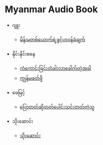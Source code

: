 # Myanmar Audio Book

- ဂျူး
    - [မိန်းမတစ်ယောက်ရဲ့ဖွင့်ဟဝန်ခံချက်](https://github.com/natsoe420/myanmar-audio-book/tree/main/%E1%80%82%E1%80%BB%E1%80%B0%E1%80%B8/%E1%80%99%E1%80%AD%E1%80%94%E1%80%BA%E1%80%B8%E1%80%99%E1%80%90%E1%80%85%E1%80%BA%E1%80%9A%E1%80%B1%E1%80%AC%E1%80%80%E1%80%BA%E1%80%9B%E1%80%B2%E1%80%B7%E1%80%96%E1%80%BD%E1%80%84%E1%80%BA%E1%80%B7%E1%80%9F%E1%80%9D%E1%80%94%E1%80%BA%E1%80%81%E1%80%B6%E1%80%81%E1%80%BB%E1%80%80%E1%80%BA)

- နိုင်းနိုင်းစနေ
    - [ကံကောင်းခြင်းတံခါးလာခေါက်တဲ့အခါ](https://github.com/natsoe420/myanmar-audio-book/tree/main/%E1%80%94%E1%80%AD%E1%80%AF%E1%80%84%E1%80%BA%E1%80%B8%E1%80%94%E1%80%AD%E1%80%AF%E1%80%84%E1%80%BA%E1%80%B8%E1%80%85%E1%80%94%E1%80%B1/%E1%80%80%E1%80%B6%E1%80%80%E1%80%B1%E1%80%AC%E1%80%84%E1%80%BA%E1%80%B8%E1%80%81%E1%80%BC%E1%80%84%E1%80%BA%E1%80%B8%E1%80%90%E1%80%B6%E1%80%81%E1%80%AB%E1%80%B8%E1%80%9C%E1%80%AC%E1%80%81%E1%80%B1%E1%80%AB%E1%80%80%E1%80%BA%E1%80%90%E1%80%B2%E1%80%B7%E1%80%A1%E1%80%81%E1%80%AB)
    - [ကျွန်မဖတ်ဖို့](https://github.com/natsoe420/myanmar-audio-book/tree/main/%E1%80%94%E1%80%AD%E1%80%AF%E1%80%84%E1%80%BA%E1%80%B8%E1%80%94%E1%80%AD%E1%80%AF%E1%80%84%E1%80%BA%E1%80%B8%E1%80%85%E1%80%94%E1%80%B1/%E1%80%80%E1%80%BB%E1%80%BD%E1%80%94%E1%80%BA%E1%80%99%E1%80%96%E1%80%90%E1%80%BA%E1%80%96%E1%80%AD%E1%80%AF%E1%80%B7)

- ဖေမြင့်
    - [ပြောတတ်ဆိုတတ်ပေါင်းသင်းတတ်တဲ့သူ](https://github.com/natsoe420/myanmar-audio-book/tree/main/%E1%80%96%E1%80%B1%E1%80%99%E1%80%BC%E1%80%84%E1%80%BA%E1%80%B7/%E1%80%95%E1%80%BC%E1%80%B1%E1%80%AC%E1%80%90%E1%80%90%E1%80%BA%E1%80%86%E1%80%AD%E1%80%AF%E1%80%90%E1%80%90%E1%80%BA%E1%80%95%E1%80%B1%E1%80%AB%E1%80%84%E1%80%BA%E1%80%B8%E1%80%9E%E1%80%84%E1%80%BA%E1%80%B8%E1%80%90%E1%80%90%E1%80%BA%E1%80%90%E1%80%B2%E1%80%B7%E1%80%9E%E1%80%B0)

- သိုးဆောင်း
    - [သိုးဆောင်း](https://github.com/natsoe420/myanmar-audio-book/tree/main/%E1%80%9E%E1%80%AD%E1%80%AF%E1%80%B8%E1%80%86%E1%80%B1%E1%80%AC%E1%80%84%E1%80%BA%E1%80%B8/%E1%80%A1%E1%80%80%E1%80%BC%E1%80%84%E1%80%BA%E1%80%9E%E1%80%B0%E1%80%9E%E1%80%8A%E1%80%BA)